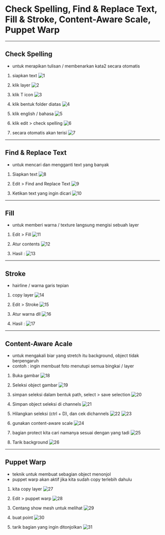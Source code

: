 # Check Spelling, Find & Replace Text, Fill & Stroke, Content-Aware Scale, Puppet Warp

---

## Check Spelling

- untuk merapikan tulisan / membenarkan kata2 secara otomatis

1. siapkan text
![1](../assets/img/9/img1.png)

2. klik layer
![2](../assets/img/9/img2.png)

3. klik T icon
![3](../assets/img/9/img3.png)

4. klik bentuk folder diatas
![4](../assets/img/9/img4.png)

5. klik english / bahasa
![5](../assets/img/9/img5.png)

6. klik edit > check spelling
![6](../assets/img/9/img6.png)

7. secara otomatis akan terisi
![7](../assets/img/9/img7.png)

---

## Find & Replace Text

- untuk mencari dan mengganti text yang banyak
1. Siapkan text
![8](../assets/img/9/img8.png)

2. Edit > Find and Replace Text
![9](../assets/img/9/img9.png)

3. Ketikan text yang ingin dicari
![10](../assets/img/9/img10.png)

---

## Fill

- untuk memberi warna / texture langsung mengisi sebuah layer

1. Edit > Fill
![11](../assets/img/9/img11.png)

2. Atur contents
![12](../assets/img/9/img12.png)

3. Hasil :
![13](../assets/img/9/img13.png)

---

## Stroke

- hairline / warna garis tepian

1. copy layer
![14](../assets/img/9/img14.png)

2. Edit > Stroke
![15](../assets/img/9/img15.png)

3. Atur warna dll
![16](../assets/img/9/img16.png)

4. Hasil :
![17](../assets/img/9/img17.png)

---

## Content-Aware Acale

- untuk mengakali biar yang stretch itu background, object tidak berpengaruh
- contoh : ingin membuat foto menutupi semua bingkai / layer

1. Buka gambar
![18](../assets/img/9/img18.png)

2. Seleksi object gambar
![19](../assets/img/9/img19.png)

3. simpan seleksi dalam bentuk path, select > save selection
![20](../assets/img/9/img20.png)

4. Simpan object seleksi di channels
![21](../assets/img/9/img21.png)

5. Hilangkan seleksi (ctrl + D), dan cek dichannels
![22](../assets/img/9/img22.png)
![23](../assets/img/9/img23.png)

6. gunakan content-aware scale
![24](../assets/img/9/img24.png)

7. bagian protect kita cari namanya sesuai dengan yang tadi
![25](../assets/img/9/img25.png)

8. Tarik background
![26](../assets/img/9/img26.png)

---

## Puppet Warp

- teknik untuk membuat sebagian object menonjol
- puppet warp akan aktif jika kita sudah copy terlebih dahulu
1. kita copy layer
![27](../assets/img/9/img27.png)

2. Edit > puppet warp
![28](../assets/img/9/img28.png)

3. Centang show mesh untuk melihat
![29](../assets/img/9/img29.png)

4. buat point
![30](../assets/img/9/img30.png)

5. tarik bagian yang ingin ditonjolkan
![31](../assets/img/9/img31.png)